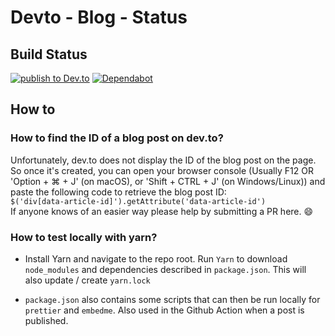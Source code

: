 # Devto - Blog - Status

## Build Status

[![publish to Dev.to](https://github.com/Pwd9000-ML/blog-devto/actions/workflows/publish-to-devto.yml/badge.svg?branch=master)](https://github.com/Pwd9000-ML/blog-devto/actions/workflows/publish-to-devto.yml) [![Dependabot](https://badgen.net/badge/Dependabot/enabled/green?icon=dependabot)](https://dependabot.com/)

## How to

### How to find the ID of a blog post on dev.to?

Unfortunately, dev.to does not display the ID of the blog post on the page. So once it's created, you can open your browser console (Usually F12 OR 'Option + ⌘ + J' (on macOS), or 'Shift + CTRL + J' (on Windows/Linux)) and paste the following code to retrieve the blog post ID:  
`$('div[data-article-id]').getAttribute('data-article-id')`  
If anyone knows of an easier way please help by submitting a PR here. :smile:

### How to test locally with yarn?

- Install Yarn and navigate to the repo root. Run `Yarn` to download `node_modules` and dependencies described in `package.json`. This will also update / create `yarn.lock`

- `package.json` also contains some scripts that can then be run locally for `prettier` and `embedme`. Also used in the Github Action when a post is published.
